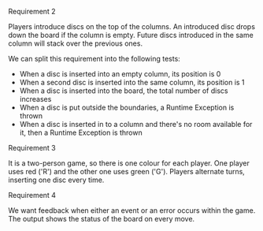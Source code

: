 Requirement 2

Players introduce discs on the top of the columns. An introduced disc drops down the board if the column is empty. Future discs introduced in the same column will stack over the previous ones.


We can split this requirement into the following tests:

- When a disc is inserted into an empty column, its position is 0
- When a second disc is inserted into the same column, its position is 1
- When a disc is inserted into the board, the total number of discs increases
- When a disc is put outside the boundaries, a Runtime Exception is thrown
- When a disc is inserted in to a column and there's no room available for it, then a Runtime Exception is thrown


Requirement 3

It is a two-person game, so there is one colour for each player. One player uses red ('R') and the other one uses green ('G'). Players alternate turns, inserting one disc every time.


Requirement 4

We want feedback when either an event or an error occurs within the game. The output shows the status of the board on every move.